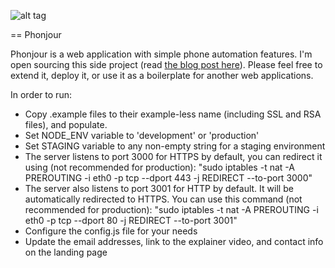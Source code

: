![alt tag](https://github.com/pesfandiar/Phonjour/blob/master/public/images/logo-large.png)

== Phonjour

Phonjour is a web application with simple phone automation features. I'm open sourcing this side project (read [the blog post here](http://www.pesfandiar.com/blog/2016/02/06/open-sourcing-my-nodejs-app)). Please feel free to extend it, deploy it, or use it as a boilerplate for another web applications.

In order to run:
* Copy .example files to their example-less name (including SSL and RSA files), and populate.
* Set NODE_ENV variable to 'development' or 'production'
* Set STAGING variable to any non-empty string for a staging environment
* The server listens to port 3000 for HTTPS by default, you can redirect it using (not recommended for production):
    "sudo iptables -t nat -A PREROUTING -i eth0 -p tcp --dport 443 -j REDIRECT --to-port 3000"
* The server also listens to port 3001 for HTTP by default. It will be automatically redirected to HTTPS. You can use this command (not recommended for production):
    "sudo iptables -t nat -A PREROUTING -i eth0 -p tcp --dport 80 -j REDIRECT --to-port 3001"
* Configure the config.js file for your needs
* Update the email addresses, link to the explainer video, and contact info on the landing page
